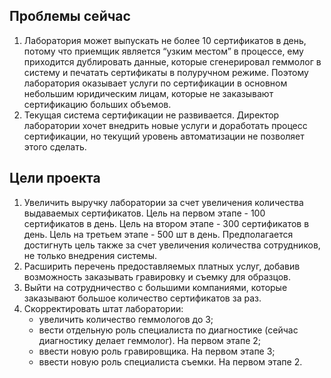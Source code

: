 ## Проблемы сейчас

1. Лаборатория может выпускать не более 10 сертификатов в день, потому что приемщик является “узким местом” в процессе, ему приходится дублировать данные, которые сгенерировал геммолог в систему и печатать сертификаты в полуручном режиме. Поэтому лаборатория оказывает услуги по сертификации в основном небольшим юридическим лицам, которые не заказывают сертификацию больших объемов.
2. Текущая система сертификации не развивается. Директор лаборатории хочет внедрить новые услуги и доработать процесс сертификации, но текущий уровень автоматизации не позволяет этого сделать.

## Цели проекта

1. Увеличить выручку лаборатории за счет увеличения количества выдаваемых сертификатов. Цель на первом этапе - 100 сертификатов в день. Цель на втором этапе - 300 сертификатов в день. Цель на третьем этапе -  500 шт в день. Предполагается достигнуть цель также за счет увеличения количества сотрудников, не только внедрения системы.
2. Расширить перечень предоставляемых платных услуг, добавив возможность заказывать гравировку и съемку для образцов.
3. Выйти на сотрудничество с большими компаниями, которые заказывают большое количество сертификатов за раз.
4. Скорректировать штат лаборатории:
    - увеличить количество геммологов до 3;
    - вести отдельную роль специалиста по диагностике (сейчас диагностику делает геммолог). На первом этапе 2; 
    - ввести новую роль гравировщика. На первом этапе 3;
    - ввести новую роль специалиста съемки. На первом этапе 2.